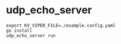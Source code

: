 # udp_echo_server

```
export KV_VIPER_FILE=./example.config.yaml
go install
udp_echo_server run
```
